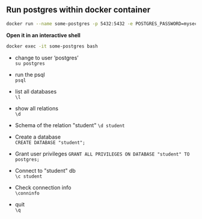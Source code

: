 ## Run postgres within docker container

```bash
docker run --name some-postgres -p 5432:5432 -e POSTGRES_PASSWORD=mysecretpassword -d postgres
```

**Open it in an interactive shell**

```bash
docker exec -it some-postgres bash
```

- change to user ‘postgres’ \
  `su postgres`

- run the psql \
  `psql`

- list all databases \
  `\l`
  
- show all relations \
  `\d` 
  
- Schema of the relation "student"
  `\d student`

- Create a database \
  `CREATE DATABASE "student";`
  
- Grant user privileges
  `GRANT ALL PRIVILEGES ON DATABASE "student" TO postgres;`

- Connect to "student" db \
  `\c student`

- Check connection info \
  `\conninfo`

- quit \
  `\q`
